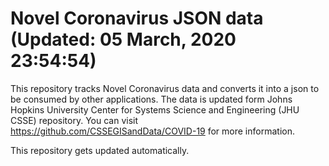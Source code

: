 # Novel Coronavirus JSON data (Updated: 05 March, 2020  23:54:54) 


This repository tracks Novel Coronavirus data and converts it into a json to be consumed by other applications. 
The data is updated form Johns Hopkins University Center for Systems Science and Engineering (JHU CSSE) repository. 
You can visit https://github.com/CSSEGISandData/COVID-19 for more information. 


This repository gets updated automatically. 

